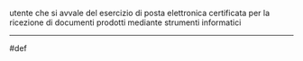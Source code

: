 utente che si avvale del esercizio di posta elettronica certificata per la ricezione di documenti prodotti mediante strumenti informatici

___
#def
